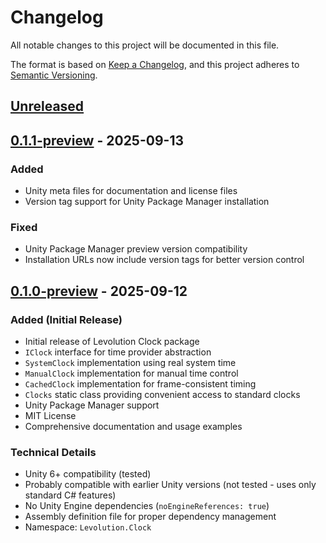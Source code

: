 # Changelog

All notable changes to this project will be documented in this file.

The format is based on [Keep a Changelog](https://keepachangelog.com/en/1.0.0/),
and this project adheres to [Semantic Versioning](https://semver.org/spec/v2.0.0.html).

## [Unreleased]

## [0.1.1-preview] - 2025-09-13

### Added

- Unity meta files for documentation and license files
- Version tag support for Unity Package Manager installation

### Fixed

- Unity Package Manager preview version compatibility
- Installation URLs now include version tags for better version control

## [0.1.0-preview] - 2025-09-12

### Added (Initial Release)

- Initial release of Levolution Clock package
- `IClock` interface for time provider abstraction
- `SystemClock` implementation using real system time
- `ManualClock` implementation for manual time control
- `CachedClock` implementation for frame-consistent timing
- `Clocks` static class providing convenient access to standard clocks
- Unity Package Manager support
- MIT License
- Comprehensive documentation and usage examples

### Technical Details

- Unity 6+ compatibility (tested)
- Probably compatible with earlier Unity versions (not tested - uses only standard C# features)
- No Unity Engine dependencies (`noEngineReferences: true`)
- Assembly definition file for proper dependency management
- Namespace: `Levolution.Clock`

[Unreleased]: https://github.com/LeonAkasaka/Levolution.Clock-UnityPackage/compare/v0.1.1-preview...HEAD
[0.1.1-preview]: https://github.com/LeonAkasaka/Levolution.Clock-UnityPackage/compare/v0.1.0-preview...v0.1.1-preview
[0.1.0-preview]: https://github.com/LeonAkasaka/Levolution.Clock-UnityPackage/releases/tag/v0.1.0-preview
